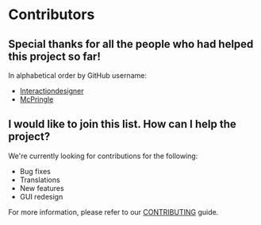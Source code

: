 # Contributors

## Special thanks for all the people who had helped this project so far!

In alphabetical order by GitHub username:

* [Interactiondesigner](https://github.com/Interactiondesigner)
* [McPringle](https://github.com/McPringle)

## I would like to join this list. How can I help the project?

We're currently looking for contributions for the following:

* Bug fixes
* Translations
* New features
* GUI redesign

For more information, please refer to our [CONTRIBUTING](CONTRIBUTING.md) guide.
